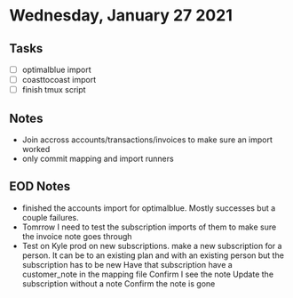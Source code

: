 # Wednesday, January 27 2021

## Tasks
- [ ] optimalblue import
- [ ] coasttocoast import
- [ ] finish tmux script
## Notes
* Join accross accounts/transactions/invoices to make sure an import worked
* only commit mapping and import runners
## EOD Notes
* finished the accounts import for optimalblue. Mostly successes but a couple failures.
* Tomrrow I need to test the subscription imports of them to make sure the invoice note goes through
* Test on Kyle prod on new subscriptions.
make a new subscription for a person. It can be to an existing plan and with an existing person but the subscription has to be new
Have that subscription have a customer_note in the mapping file
Confirm I see the note
Update the subscription without a note
Confirm the note is gone